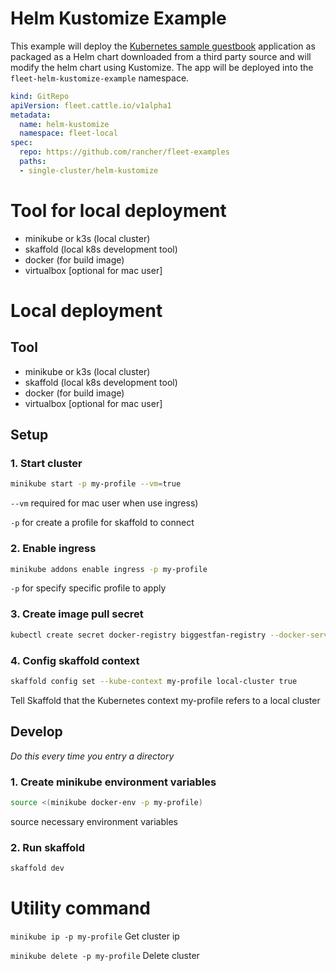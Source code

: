 # Helm Kustomize Example

This example will deploy the [Kubernetes sample guestbook](https://github.com/kubernetes/examples/tree/master/guestbook/) application as
packaged as a Helm chart downloaded from a third party source and will modify the helm chart using Kustomize.
The app will be deployed into the `fleet-helm-kustomize-example` namespace.

```yaml
kind: GitRepo
apiVersion: fleet.cattle.io/v1alpha1
metadata:
  name: helm-kustomize
  namespace: fleet-local
spec:
  repo: https://github.com/rancher/fleet-examples
  paths:
  - single-cluster/helm-kustomize
```

# Tool for local deployment

- minikube or k3s (local cluster)
- skaffold (local k8s development tool)
- docker (for build image)
- virtualbox [optional for mac user]


# Local deployment
## Tool

- minikube or k3s (local cluster)
- skaffold (local k8s development tool)
- docker (for build image)
- virtualbox [optional for mac user]

## Setup
### 1. Start cluster

```bash
minikube start -p my-profile --vm=true
```
`--vm` required for mac user when use ingress)

`-p` for create a profile for skaffold to connect


### 2. Enable ingress
```bash
minikube addons enable ingress -p my-profile
```
`-p` for specify specific profile to apply

### 3. Create image pull secret
```bash
kubectl create secret docker-registry biggestfan-registry --docker-server=registry.digitalocean.com  --docker-username=<username>  --docker-password=<password>  --docker-email=<email>
```
### 4. Config skaffold context
```bash
skaffold config set --kube-context my-profile local-cluster true
```
Tell Skaffold that the Kubernetes context my-profile refers to a local cluster

## Develop
*Do this every time you entry a directory*
### 1. Create minikube environment variables
```bash
source <(minikube docker-env -p my-profile)
```
source necessary environment variables
 ### 2. Run skaffold
 ```bash
skaffold dev
 ```


# Utility command

`minikube ip -p my-profile` Get cluster ip

`minikube delete -p my-profile` Delete cluster
